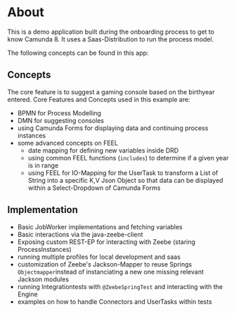 # About
This is a demo application built during the onboarding process to get to know Camunda 8.
It uses a Saas-Distribution to run the process model.

The following concepts can be found in this app:

## Concepts
The core feature is to suggest a gaming console based on the birthyear entered.
Core Features and Concepts used in this example are:
- BPMN for Process Modelling
- DMN for suggesting consoles
- using Camunda Forms for displaying data and continuing process instances
- some advanced concepts on FEEL 
  - date mapping for defining new variables inside DRD
  - using common FEEL functions (`includes`) to determine if a given year is in range
  - using FEEL for IO-Mapping for the UserTask to transform a List of String into a specific K,V Json Object so that data can be displayed within a Select-Dropdown of Camunda Forms

## Implementation
- Basic JobWorker implementations and fetching variables
- Basic interactions via the java-zeebe-client
- Exposing custom REST-EP for interacting with Zeebe (staring ProcessInstances)
- running multiple profiles for local development and saas
- customization of Zeebe's Jackson-Mapper to reuse Springs `Objectmapper`instead of instanciating a new one missing relevant Jackson modules
- running Integrationtests with `@ZeebeSpringTest` and interacting with the Engine
- examples on how to handle Connectors and UserTasks within tests

